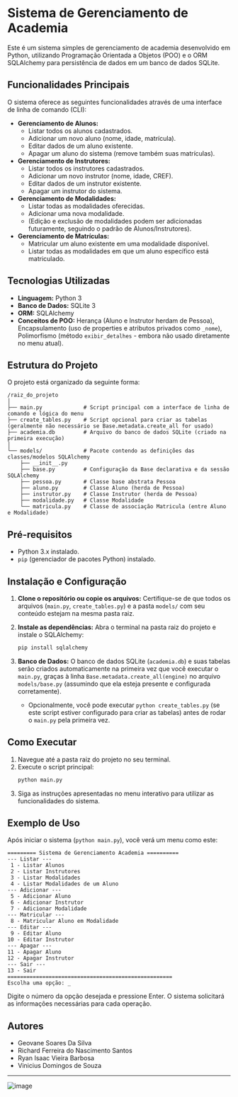 # Sistema de Gerenciamento de Academia

Este é um sistema simples de gerenciamento de academia desenvolvido em Python, utilizando Programação Orientada a Objetos (POO) e o ORM SQLAlchemy para persistência de dados em um banco de dados SQLite.

## Funcionalidades Principais

O sistema oferece as seguintes funcionalidades através de uma interface de linha de comando (CLI):

*   **Gerenciamento de Alunos:**
    *   Listar todos os alunos cadastrados.
    *   Adicionar um novo aluno (nome, idade, matrícula).
    *   Editar dados de um aluno existente.
    *   Apagar um aluno do sistema (remove também suas matrículas).
*   **Gerenciamento de Instrutores:**
    *   Listar todos os instrutores cadastrados.
    *   Adicionar um novo instrutor (nome, idade, CREF).
    *   Editar dados de um instrutor existente.
    *   Apagar um instrutor do sistema.
*   **Gerenciamento de Modalidades:**
    *   Listar todas as modalidades oferecidas.
    *   Adicionar uma nova modalidade.
    *   (Edição e exclusão de modalidades podem ser adicionadas futuramente, seguindo o padrão de Alunos/Instrutores).
*   **Gerenciamento de Matrículas:**
    *   Matricular um aluno existente em uma modalidade disponível.
    *   Listar todas as modalidades em que um aluno específico está matriculado.

## Tecnologias Utilizadas

*   **Linguagem:** Python 3
*   **Banco de Dados:** SQLite 3
*   **ORM:** SQLAlchemy
*   **Conceitos de POO:** Herança (Aluno e Instrutor herdam de Pessoa), Encapsulamento (uso de properties e atributos privados como `_nome`), Polimorfismo (método `exibir_detalhes` - embora não usado diretamente no menu atual).

## Estrutura do Projeto

O projeto está organizado da seguinte forma:

```
/raiz_do_projeto
│
├── main.py             # Script principal com a interface de linha de comando e lógica do menu
├── create_tables.py    # Script opcional para criar as tabelas (geralmente não necessário se Base.metadata.create_all for usado)
├── academia.db         # Arquivo do banco de dados SQLite (criado na primeira execução)
│
└── models/             # Pacote contendo as definições das classes/modelos SQLAlchemy
    ├── __init__.py
    ├── base.py         # Configuração da Base declarativa e da sessão SQLAlchemy
    ├── pessoa.py       # Classe base abstrata Pessoa
    ├── aluno.py        # Classe Aluno (herda de Pessoa)
    ├── instrutor.py    # Classe Instrutor (herda de Pessoa)
    ├── modalidade.py   # Classe Modalidade
    └── matricula.py    # Classe de associação Matricula (entre Aluno e Modalidade)
```

## Pré-requisitos

*   Python 3.x instalado.
*   `pip` (gerenciador de pacotes Python) instalado.

## Instalação e Configuração

1.  **Clone o repositório ou copie os arquivos:** Certifique-se de que todos os arquivos (`main.py`, `create_tables.py`) e a pasta `models/` com seu conteúdo estejam na mesma pasta raiz.

2.  **Instale as dependências:** Abra o terminal na pasta raiz do projeto e instale o SQLAlchemy:
    ```bash
    pip install sqlalchemy
    ```

3.  **Banco de Dados:** O banco de dados SQLite (`academia.db`) e suas tabelas serão criados automaticamente na primeira vez que você executar o `main.py`, graças à linha `Base.metadata.create_all(engine)` no arquivo `models/base.py` (assumindo que ela esteja presente e configurada corretamente).
    *   Opcionalmente, você pode executar `python create_tables.py` (se este script estiver configurado para criar as tabelas) antes de rodar o `main.py` pela primeira vez.

## Como Executar

1.  Navegue até a pasta raiz do projeto no seu terminal.
2.  Execute o script principal:
    ```bash
    python main.py
    ```
3.  Siga as instruções apresentadas no menu interativo para utilizar as funcionalidades do sistema.

## Exemplo de Uso

Após iniciar o sistema (`python main.py`), você verá um menu como este:

```
========= Sistema de Gerenciamento Academia ==========
--- Listar ---
 1 - Listar Alunos
 2 - Listar Instrutores
 3 - Listar Modalidades
 4 - Listar Modalidades de um Aluno
--- Adicionar ---
 5 - Adicionar Aluno
 6 - Adicionar Instrutor
 7 - Adicionar Modalidade
--- Matricular ---
 8 - Matricular Aluno em Modalidade
--- Editar ---
 9 - Editar Aluno
10 - Editar Instrutor
--- Apagar ---
11 - Apagar Aluno
12 - Apagar Instrutor
--- Sair ---
13 - Sair
====================================================
Escolha uma opção: _
```

Digite o número da opção desejada e pressione Enter. O sistema solicitará as informações necessárias para cada operação.

## Autores

*   Geovane Soares Da Silva
*   Richard Ferreira do Nascimento Santos
*   Ryan Isaac Vieira Barbosa
*   Vinicius Domingos de Souza

---
![image](https://github.com/user-attachments/assets/1fce1378-0b24-4b0d-9415-53c29ce563fe)


